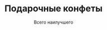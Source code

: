 ---
#site_title: Продукт # Заголовок страницы (вкладка в браузере)
uniclass: product-9 # Это трогать не нужно
many_brands: true

#------ Карточка товара ------
title: Подарочные конфеты # Заголовок, который будет везде отображаться
tumbnail: /assets/images/products/product-9/brands/item-1.png # Изображение для карточки товара

#------ Отдельная страница товара - 1 экран ------
title_section: Подарочные конфеты # Название продукта на странице
subtitle: Всего наилучшего # Подзаголовок
describe: Наборы конфет с разнообразными дизайнами. Три вида конфет # Описание под заголовком
count_in: 11 шт, 16 шт # Кол-во в гофрокоробе
size_gofro: 400х300х180 мм # Размер гофрокороба

#------ Преимущества - 2 экран ------
# Одна карточка состоит из двух полей - img и text. Оба поля нужно заполнять, чтобы они отобазились на странице
advantages:
    - img: /assets/images/icons/offer.svg
      text: Уникальное ценовое предложение
    - img: /assets/images/icons/design.svg
      text: Много дизайнов
    - img: /assets/images/icons/fasov.svg
      text: Удобная фасовка

#------ Продукция бренда - 3 экран ------
# Обязательные параметры: img - картинка которая будет отображаться
# Необязательные: img_slider - если нужна другая картинка в слайдере на первом экране
# exlude_slider - если НЕ нужно показывать в слайдере на первом экране, возможные значения: true - убрать, false - оставить как было (либо можно просто убрать этот параметр)
# subtitle, describe, size_upakovki, count_in, size_gofro - все настройки как на первом экране
brands_products:
    - img: /assets/images/products/product-9/brands/item-1.png
      is_first_slide: true
    - img: /assets/images/products/product-9/brands/item-2.png
      subtitle: От чистого сердца # Подзаголовок
      describe: Наборы конфет с разнообразными дизайнами. Три вида конфет # Описание под заголовком
      count_in: 11 шт, 16 шт # Кол-во в гофрокоробе
      size_gofro: 400х300х180 мм # Размер гофрокороба
    - img: /assets/images/products/product-9/brands/item-3.png
      subtitle: Благополучия # Подзаголовок
      describe: Наборы конфет с разнообразными дизайнами. Три вида конфет # Описание под заголовком
      count_in: 11 шт, 16 шт # Кол-во в гофрокоробе
      size_gofro: 400х300х180 мм # Размер гофрокороба
    - img: /assets/images/products/product-9/brands/item-4.png
      subtitle: Поздравляю # Подзаголовок
      describe: Наборы конфет с разнообразными дизайнами. Три вида конфет # Описание под заголовком
      count_in: 11 шт, 16 шт # Кол-во в гофрокоробе
      size_gofro: 400х300х180 мм # Размер гофрокороба
    - img: /assets/images/products/product-9/brands/item-5.png
      subtitle: Добра и счастья # Подзаголовок
      describe: Наборы конфет с разнообразными дизайнами. Три вида конфет # Описание под заголовком
      count_in: 11 шт, 16 шт # Кол-во в гофрокоробе
      size_gofro: 400х300х180 мм # Размер гофрокороба
    - img: /assets/images/products/product-9/brands/item-6.png
      subtitle: К празднику # Подзаголовок
      describe: Наборы конфет с разнообразными дизайнами. Три вида конфет # Описание под заголовком
      count_in: 11 шт, 16 шт # Кол-во в гофрокоробе
      size_gofro: 400х300х180 мм # Размер гофрокороба
    - img: /assets/images/products/product-9/brands/item-7.png
      subtitle: Любви и здоровья # Подзаголовок
      describe: Наборы конфет с разнообразными дизайнами. Три вида конфет # Описание под заголовком
      count_in: 11 шт, 16 шт # Кол-во в гофрокоробе
      size_gofro: 400х300х180 мм # Размер гофрокороба
    - img: /assets/images/products/product-9/brands/item-8.png
      subtitle: От всей души # Подзаголовок
      describe: Наборы конфет с разнообразными дизайнами. Три вида конфет # Описание под заголовком
      count_in: 11 шт, 16 шт # Кол-во в гофрокоробе
      size_gofro: 400х300х180 мм # Размер гофрокороба
    - img: /assets/images/products/product-9/brands/item-9.png
      subtitle: Пусть мечты # Подзаголовок
      describe: Наборы конфет с разнообразными дизайнами. Три вида конфет # Описание под заголовком
      count_in: 11 шт, 16 шт # Кол-во в гофрокоробе
      size_gofro: 400х300х180 мм # Размер гофрокороба
    - img: /assets/images/products/product-9/brands/item-10.png
      subtitle: Счастья вам # Подзаголовок
      describe: Наборы конфет с разнообразными дизайнами. Три вида конфет # Описание под заголовком
      count_in: 11 шт, 16 шт # Кол-во в гофрокоробе
      size_gofro: 400х300х180 мм # Размер гофрокороба
    - img: /assets/images/products/product-9/brands/item-11.png
      subtitle: Будьте счастливы # Подзаголовок
      describe: Наборы конфет с разнообразными дизайнами. Три вида конфет # Описание под заголовком
      count_in: 11 шт, 16 шт # Кол-во в гофрокоробе
      size_gofro: 400х300х180 мм # Размер гофрокороба
    - img: /assets/images/products/product-9/brands/item-12.png
      subtitle: Золотая роза # Подзаголовок
      describe: Наборы конфет с разнообразными дизайнами. Три вида конфет # Описание под заголовком
      count_in: 11 шт, 16 шт # Кол-во в гофрокоробе
      size_gofro: 400х300х180 мм # Размер гофрокороба
    - img: /assets/images/products/product-9/brands/item-13.png
      subtitle: Поздравляю # Подзаголовок
      describe: Наборы конфет с разнообразными дизайнами. Три вида конфет # Описание под заголовком
      count_in: 11 шт, 16 шт # Кол-во в гофрокоробе
      size_gofro: 400х300х180 мм # Размер гофрокороба
    - img: /assets/images/products/product-9/brands/item-14.png
      subtitle: С любовью # Подзаголовок
      describe: Наборы конфет с разнообразными дизайнами. Три вида конфет # Описание под заголовком
      count_in: 11 шт, 16 шт # Кол-во в гофрокоробе
      size_gofro: 400х300х180 мм # Размер гофрокороба
    - img: /assets/images/products/product-9/brands/item-15.png
      subtitle: Merlin # Подзаголовок
      describe: Наборы конфет с разнообразными дизайнами. Три вида конфет # Описание под заголовком
      count_in: 11 шт, 16 шт # Кол-во в гофрокоробе
      size_gofro: 400х300х180 мм # Размер гофрокороба
    - img: /assets/images/products/product-9/brands/item-16.png
      subtitle: Truffo # Подзаголовок
      describe: Наборы конфет с разнообразными дизайнами. Три вида конфет # Описание под заголовком
      count_in: 11 шт, 16 шт # Кол-во в гофрокоробе
      size_gofro: 400х300х180 мм # Размер гофрокороба
---